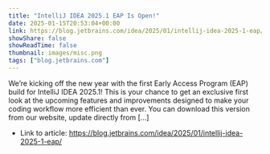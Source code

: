 ```yaml
---
title: "IntelliJ IDEA 2025.1 EAP Is Open!"
date: 2025-01-15T20:53:04+00:00
link: https://blog.jetbrains.com/idea/2025/01/intellij-idea-2025-1-eap/
showShare: false
showReadTime: false
thumbnail: images/misc.png
tags: ["blog.jetbrains.com"]
---
```

We’re kicking off the new year with the first Early Access Program (EAP) build for IntelliJ IDEA 2025.1! This is your chance to get an exclusive first look at the upcoming features and improvements designed to make your coding workflow more efficient than ever. You can download this version from our website, update directly from […]

- Link to article: https://blog.jetbrains.com/idea/2025/01/intellij-idea-2025-1-eap/